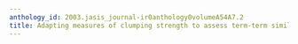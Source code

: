 ```yaml
---
anthology_id: 2003.jasis_journal-ir0anthology0volumeA54A7.2
title: Adapting measures of clumping strength to assess term-term similarity
---
```

